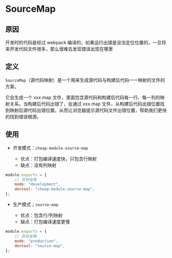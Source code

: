 # SourceMap

## 原因

开发时的代码是经过 webpack 编译的，如果运行出错是没法定位位置的，一旦将来开发代码文件很多，那么很难去发现错误出现在哪里

## 定义

`SourceMap`（源代码映射）是一个用来生成源代码与构建后代码一一映射的文件的方案。

它会生成一个 xxx.map 文件，里面包含源代码和构建后代码每一行、每一列的映射关系。当构建后代码出错了，会通过 xxx.map 文件，从构建后代码出错位置找到映射后源代码出错位置，从而让浏览器提示源代码文件出错位置，帮助我们更快的找到错误根源。

## 使用

- 开发模式：`cheap-module-source-map`

  - 优点：打包编译速度快，只包含行映射
  - 缺点：没有列映射

```js
module.exports = {
	// 其他省略
	mode: "development",
	devtool: "cheap-module-source-map",
};
```

- 生产模式；`source-map`

  - 优点：包含行/列映射
  - 缺点：打包编译速度更慢

```js
module.exports = {
	// 其他省略
	mode: "production",
	devtool: "source-map",
};
```
